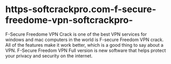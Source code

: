 # https-softcrackpro.com-f-secure-freedome-vpn-softcrackpro-
F-Secure Freedome VPN Crack is one of the best VPN services for windows and mac computers in the world is F-secure Freedom VPN crack. All of the features make it work better, which is a good thing to say about a VPN. F-Secure Freedom VPN Full version is new software that helps protect your privacy and security on the internet. 
